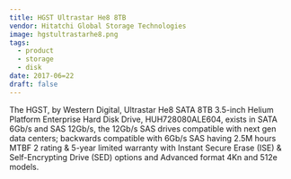 ```yaml
---
title: HGST Ultrastar He8 8TB
vendor: Hitatchi Global Storage Technologies
image: hgstultrastarhe8.png
tags:
  - product
  - storage
  - disk
date: 2017-06=22
draft: false
---
```


The HGST, by Western Digital, Ultrastar He8 SATA 8TB 3.5-inch Helium Platform Enterprise Hard Disk Drive, HUH728080ALE604, exists
in SATA 6Gb/s and SAS 12Gb/s, the 12Gb/s SAS drives compatible with next gen data centers; backwards compatible with 6Gb/s SAS
having 2.5M hours MTBF 2 rating & 5-year limited warranty with Instant Secure Erase (ISE) & Self-Encrypting Drive (SED) options and
Advanced format 4Kn and 512e models.
